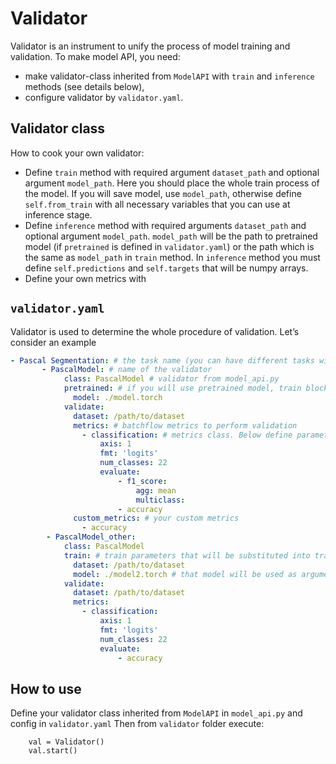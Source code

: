 # Validator

Validator is an instrument to unify the process of model training and validation. To make model API, you need:
- make validator-class inherited from `ModelAPI` with `train` and `inference` methods (see details below),
- configure validator by `validator.yaml`.

## Validator class
How to cook your own validator:
- Define `train` method with required argument `dataset_path` and optional argument `model_path`. Here you should place the whole train process of the model. If you will save model, use `model_path`, otherwise define `self.from_train` with all necessary variables that you can use at inference stage.
- Define `inference` method with required arguments `dataset_path` and optional argument `model_path`. `model_path` will be the path to pretrained model (if `pretrained` is defined in  `validator.yaml`) or the path which is the same as `model_path` in `train` method. In `inference` method you must define `self.predictions` and `self.targets` that will be numpy arrays.
- Define your own metrics with

## `validator.yaml`
Validator is used to determine the whole procedure of validation.
Let’s consider an example
```yaml
- Pascal Segmentation: # the task name (you can have different tasks with different models in your repo
       - PascalModel: # name of the validator
            class: PascalModel # validator from model_api.py
            pretrained: # if you will use pretrained model, train block is not necessary
              model: ./model.torch
            validate:
              dataset: /path/to/dataset
              metrics: # batchflow metrics to perform validation
                - classification: # metrics class. Below define parameters
                    axis: 1
                    fmt: 'logits'
                    num_classes: 22
                    evaluate:
                        - f1_score:
                            agg: mean
                            multiclass:
                        - accuracy
              custom_metrics: # your custom metrics
                - accuracy
        - PascalModel_other:
            class: PascalModel
            train: # train parameters that will be substituted into train method
              dataset: /path/to/dataset
              model: ./model2.torch # that model will be used as argument in inference method
            validate:
              dataset: /path/to/dataset
              metrics:
                - classification:
                    axis: 1
                    fmt: 'logits'
                    num_classes: 22
                    evaluate:
                        - accuracy

```

## How to use
Define your validator class inherited from `ModelAPI` in `model_api.py` and config in `validator.yaml`
Then from `validator` folder execute:
```
    val = Validator()
    val.start()
```
